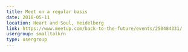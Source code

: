 ```yaml
---
title: Meet on a regular basis
date: 2018-05-11
location: Heart and Soul, Heidelberg
link: https://www.meetup.com/back-to-the-future/events/250484331/
usergroup: smalltalkrn
type: usergroup
---
```

